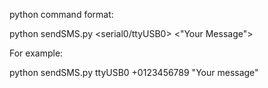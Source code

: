 python command format:

python sendSMS.py <serial0/ttyUSB0> <YourNUMBER> <"Your Message">

For example:

python sendSMS.py ttyUSB0 +0123456789 "Your message"
